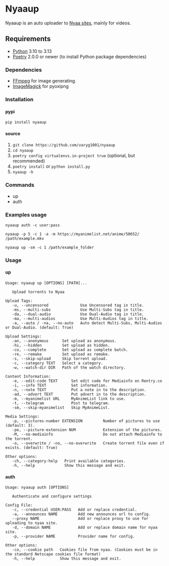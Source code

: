 # Nyaaup

Nyaaup is an auto uploader to [Nyaa sites](https://github.com/nyaadevs/nyaa), mainly for videos.

## Requirements

- [Python](https://python.org/) 3.10 to 3.13
- [Poetry](https://python-poetry.org/) 2.0.0 or newer (to install Python package dependencies)

### Dependencies

- [FFmpeg](https://ffmpeg.org/) for image generating.
- [ImageMagick](https://imagemagick.org/script/download.php) for pyoxipng

### Installation

#### pypi

```shell
pip install nyaaup
```

#### source

1. `git clone https://github.com/varyg1001/nyaaup`
2. `cd nyaaup`
3. `poetry config virtualenvs.in-project true` (optional, but recommended)
4. `poetry install` or `python install.py`
5. `nyaaup -h`

### Commands

- up
- auth

### Examples usage

```shell
nyaaup auth -c user:pass
```

```shell
nyaaup -p 5 -c 1 -a -m https://myanimelist.net/anime/50652/ /path/example.mkv
```

```shell
nyaaup up -sm -c 1 /path/example_folder
```

### Usage

#### up

```
Usage: nyaaup up [OPTIONS] [PATH]...

   Upload torrents to Nyaa

Upload Tags:
   -u, --uncensored              Use Uncensored tag in title.
   -ms, --multi-subs             Use Multi-Subs tag in title.
   -da, --dual-audio             Use Dual-Audio tag in title.
   -ma, --multi-audios           Use Multi-Audios tag in title.
   -a, --auto / -na, --no-auto   Auto detect Multi-Subs, Multi-Audios or Dual-Audio. (default: True)

Upload Settings:
   -an, --anonymous      Set upload as anonymous.
   -hi, --hidden         Set upload as hidden.
   -co, --complete       Set upload as complete batch.
   -re, --remake         Set upload as remake.
   -s, --skip-upload     Skip torrent upload.
   -c, --category TEXT   Select a category.
   -w, --watch-dir DIR   Path of the watch directory.

Content Information:
   -e, --edit-code TEXT      Set edit code for Mediainfo on Rentry.co
   -i, --info TEXT           Set information.
   -n, --note TEXT           Put a note in to the description.
   -ad, --advert TEXT        Put advert in to the description.
   -m, --myanimelist URL     MyAnimeList link to use.
   -t, --telegram            Post to telegram.
   -sm, --skip-myanimelist   Skip MyAnimeList.

Media Settings:
   -p, --pictures-number EXTENSION         Number of pictures to use (default: 3).
   -pe, --picture-extension NUM            Extension of the pictures.
   -M, --no-mediainfo                      Do not attach Mediainfo to the torrent.
   -o, --overwrite / -no, --no-overwrite   Create torrent file even if exists. (default: True)

Other options:
   -ch, --category-help   Print available categories.
   -h, --help             Show this message and exit.
```

#### auth

```
Usage: nyaaup auth [OPTIONS]

   Authenticate and configure settings

Config File:
   -c, --credential USER:PASS   Add or replace credential.
   -a, --announces NAME         Add new announces url to config.
   --proxy NAME                 Add or replace proxy to use for uploading to nyaa site.
   -d, --domain NAME            Add or replace domain name for nyaa site.
   -p, --provider NAME          Provider name for config.

Other options:
   -co, --cookie path   Cookies file from nyaa. (Cookies must be in the standard Netscape cookies file format)
   -h, --help           Show this message and exit.

```
